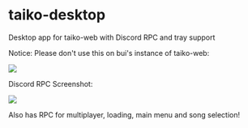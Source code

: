 # taiko-desktop
Desktop app for taiko-web with Discord RPC and tray support

Notice: Please don't use this on bui's instance of taiko-web:

<img src="https://cdn.discordapp.com/attachments/530357271289528331/543562814401282086/unknown.png">

Discord RPC Screenshot:

<img src="https://cdn.discordapp.com/attachments/530358667099504640/539866976785268737/unknown.png">

Also has RPC for multiplayer, loading, main menu and song selection!
